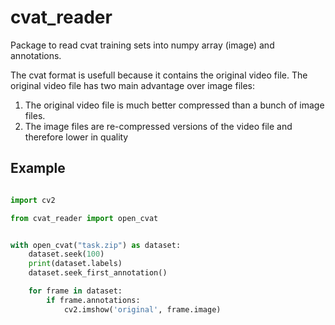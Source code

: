 # cvat_reader

Package to read cvat training sets into numpy array (image) and annotations.

The cvat format is usefull because it contains the original video file. The original video file has two main advantage over image files:
1. The original video file is much better compressed than a bunch of image files.
2. The image files are re-compressed versions of the video file and therefore lower in quality

## Example

```python

import cv2

from cvat_reader import open_cvat


with open_cvat("task.zip") as dataset:
    dataset.seek(100)
    print(dataset.labels)
    dataset.seek_first_annotation()

    for frame in dataset:
        if frame.annotations:
            cv2.imshow('original', frame.image)

```
